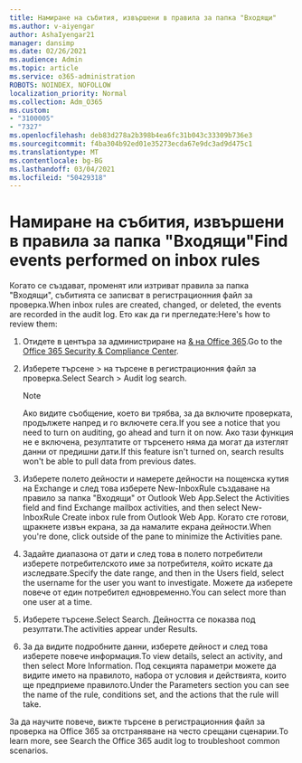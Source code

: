 ```yaml
---
title: Намиране на събития, извършени в правила за папка "Входящи"
ms.author: v-aiyengar
author: AshaIyengar21
manager: dansimp
ms.date: 02/26/2021
ms.audience: Admin
ms.topic: article
ms.service: o365-administration
ROBOTS: NOINDEX, NOFOLLOW
localization_priority: Normal
ms.collection: Adm_O365
ms.custom:
- "3100005"
- "7327"
ms.openlocfilehash: deb83d278a2b398b4ea6fc31b043c33309b736e3
ms.sourcegitcommit: f4ba304b92ed01e35273ecda67e9dc3ad9d475c1
ms.translationtype: MT
ms.contentlocale: bg-BG
ms.lasthandoff: 03/04/2021
ms.locfileid: "50429318"
---
```

# <a name="find-events-performed-on-inbox-rules"></a><span data-ttu-id="91ee1-102">Намиране на събития, извършени в правила за папка "Входящи"</span><span class="sxs-lookup"><span data-stu-id="91ee1-102">Find events performed on inbox rules</span></span>

<span data-ttu-id="91ee1-103">Когато се създават, променят или изтриват правила за папка "Входящи", събитията се записват в регистрационния файл за проверка.</span><span class="sxs-lookup"><span data-stu-id="91ee1-103">When inbox rules are created, changed, or deleted, the events are recorded in the audit log.</span></span> <span data-ttu-id="91ee1-104">Ето как да ги прегледате:</span><span class="sxs-lookup"><span data-stu-id="91ee1-104">Here's how to review them:</span></span>

1. <span data-ttu-id="91ee1-105">Отидете в центъра за администриране на [& на Office 365](https://go.microsoft.com/fwlink/p/?linkid=2077143).</span><span class="sxs-lookup"><span data-stu-id="91ee1-105">Go to the [Office 365 Security & Compliance Center](https://go.microsoft.com/fwlink/p/?linkid=2077143).</span></span>
1. <span data-ttu-id="91ee1-106">Изберете търсене > на търсене в регистрационния файл за проверка.</span><span class="sxs-lookup"><span data-stu-id="91ee1-106">Select Search > Audit log search.</span></span>

    > [!NOTE]
    > <span data-ttu-id="91ee1-107">Ако видите съобщение, което ви трябва, за да включите проверката, продължете напред и го включете сега.</span><span class="sxs-lookup"><span data-stu-id="91ee1-107">If you see a notice that you need to turn on auditing, go ahead and turn it on now.</span></span> <span data-ttu-id="91ee1-108">Ако тази функция не е включена, резултатите от търсенето няма да могат да изтеглят данни от предишни дати.</span><span class="sxs-lookup"><span data-stu-id="91ee1-108">If this feature isn't turned on, search results won't be able to pull data from previous dates.</span></span>
1. <span data-ttu-id="91ee1-109">Изберете полето дейности и намерете дейности на пощенска кутия на Exchange и след това изберете New-InboxRule създаване на правило за папка "Входящи" от Outlook Web App.</span><span class="sxs-lookup"><span data-stu-id="91ee1-109">Select the Activities field and find Exchange mailbox activities, and then select New-InboxRule Create inbox rule from Outlook Web App.</span></span> <span data-ttu-id="91ee1-110">Когато сте готови, щракнете извън екрана, за да намалите екрана дейности.</span><span class="sxs-lookup"><span data-stu-id="91ee1-110">When you're done, click outside of the pane to minimize the Activities pane.</span></span>
1. <span data-ttu-id="91ee1-111">Задайте диапазона от дати и след това в полето потребители изберете потребителското име за потребителя, който искате да изследвате.</span><span class="sxs-lookup"><span data-stu-id="91ee1-111">Specify the date range, and then in the Users field, select the username for the user you want to investigate.</span></span> <span data-ttu-id="91ee1-112">Можете да изберете повече от един потребител едновременно.</span><span class="sxs-lookup"><span data-stu-id="91ee1-112">You can select more than one user at a time.</span></span>
1. <span data-ttu-id="91ee1-113">Изберете търсене.</span><span class="sxs-lookup"><span data-stu-id="91ee1-113">Select Search.</span></span> <span data-ttu-id="91ee1-114">Дейността се показва под резултати.</span><span class="sxs-lookup"><span data-stu-id="91ee1-114">The activities appear under Results.</span></span>
1. <span data-ttu-id="91ee1-115">За да видите подробните данни, изберете дейност и след това изберете повече информация.</span><span class="sxs-lookup"><span data-stu-id="91ee1-115">To view details, select an activity, and then select More Information.</span></span> <span data-ttu-id="91ee1-116">Под секцията параметри можете да видите името на правилото, набора от условия и действията, които ще предприеме правилото.</span><span class="sxs-lookup"><span data-stu-id="91ee1-116">Under the Parameters section you can see the name of the rule, conditions set, and the actions that the rule will take.</span></span>

<span data-ttu-id="91ee1-117">За да научите повече, вижте търсене в регистрационния файл за проверка на Office 365 за отстраняване на често срещани сценарии.</span><span class="sxs-lookup"><span data-stu-id="91ee1-117">To learn more, see Search the Office 365 audit log to troubleshoot common scenarios.</span></span>